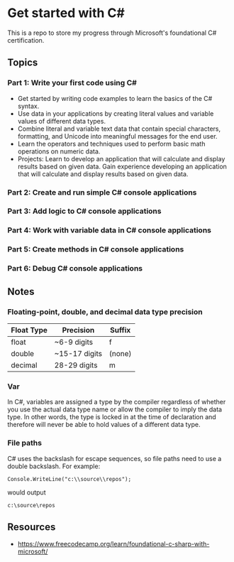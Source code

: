 # Get started with C#
This is a repo to store my progress through Microsoft's foundational C# certification.

## Topics
### Part 1: Write your first code using C#
- Get started by writing code examples to learn the basics of the C# syntax. 
- Use data in your applications by creating literal values and variable values of different data types. 
- Combine literal and variable text data that contain special characters, formatting, and Unicode into meaningful messages for the end user. 
- Learn the operators and techniques used to perform basic math operations on numeric data.
- Projects: Learn to develop an application that will calculate and display results based on given data. Gain experience developing an application that will calculate and display results based on given data.

### Part 2: Create and run simple C# console applications
### Part 3: Add logic to C# console applications
### Part 4: Work with variable data in C# console applications
### Part 5: Create methods in C# console applications
### Part 6: Debug C# console applications

## Notes
### Floating-point, double, and decimal data type precision
Float Type  |  Precision     |    Suffix
------------|----------------|----------
float       | ~6-9 digits    |    f
double      | ~15-17 digits  |  (none)
decimal     |  28-29 digits  |    m

### Var
In C#, variables are assigned a type by the compiler regardless of whether you use the actual data type name or allow the compiler to imply the data type. In other words, the type is locked in at the time of declaration and therefore will never be able to hold values of a different data type.

### File paths
C# uses the backslash for escape sequences, so file paths need to use a double backslash. For example:

```
Console.WriteLine("c:\\source\\repos");
```

would output 

```
c:\source\repos
```

## Resources
- https://www.freecodecamp.org/learn/foundational-c-sharp-with-microsoft/
